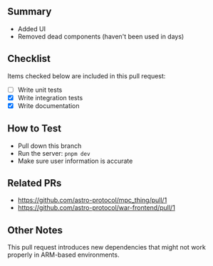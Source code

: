 ## Summary

- Added UI
- Removed dead components (haven't been used in days)

## Checklist

Items checked below are included in this pull request:

- [ ] Write unit tests
- [x] Write integration tests
- [x] Write documentation

## How to Test

- Pull down this branch
- Run the server: `pnpm dev`
- Make sure user information is accurate

## Related PRs

- https://github.com/astro-protocol/mpc_thing/pull/1
- https://github.com/astro-protocol/war-frontend/pull/1

## Other Notes

This pull request introduces new dependencies that might not work properly in ARM-based environments.
